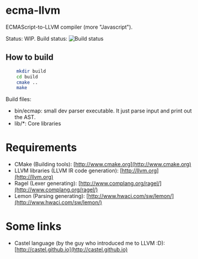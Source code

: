 ecma-llvm
=========

ECMAScript-to-LLVM compiler (more "Javascript").

Status: WIP.
Build status: ![Build status](https://travis-ci.org/KokaKiwi/ecma-llvm.png?branch=reboot)

How to build
------------

~~~sh
    mkdir build
    cd build
    cmake ..
    make
~~~

Build files:
- bin/ecmap: small dev parser executable. It just parse input and print out the AST.
- lib/*: Core libraries

Requirements
============
- CMake (Building tools): [http://www.cmake.org](http://www.cmake.org)
- LLVM libraries (LLVM IR code generation): [http://llvm.org](http://llvm.org)
- Ragel (Lexer generating): [http://www.complang.org/ragel/](http://www.complang.org/ragel/)
- Lemon (Parsing generating): [http://www.hwaci.com/sw/lemon/](http://www.hwaci.com/sw/lemon/)

Some links
==========
- Castel language (by the guy who introduced me to LLVM :D): [http://castel.github.io](http://castel.github.io)
